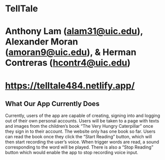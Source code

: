 # TellTale

# Anthony Lam (alam31@uic.edu), Alexander Moran (amoran9@uic.edu), & Herman Contreras (hcontr4@uic.edu)

# https://telltale484.netlify.app/

## What Our App Currently Does
Currently, users of the app are capable of creating, signing into and logging out of their own personal accounts. Users will be taken to a page with texts and images from the children’s book “The Very Hungry Caterpillar” once they sign in to their account. The website only has one book so far. Users can read the book once they click the “Start Reading” button, which will then start recording the user’s voice. When trigger words are read, a sound corresponding to the word will be played. There is also a “Stop Reading” button which would enable the app to stop recording voice input.
